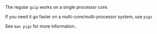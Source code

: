 The regular `gzip` works on a single processor core.

If you need it go faster on a multi-core/multi-processor system, use `pigz`

See `man pigz` for more information..
